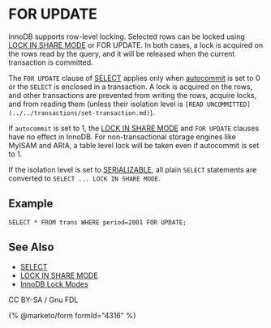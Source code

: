 # FOR UPDATE

InnoDB supports row-level locking. Selected rows can be locked using [LOCK IN SHARE MODE](lock-in-share-mode.md) or FOR UPDATE. In both cases, a lock is acquired on the rows read by the query, and it will be released when the current transaction is committed.

The `FOR UPDATE` clause of [SELECT](select.md) applies only when [autocommit](../../../../ha-and-performance/optimization-and-tuning/system-variables/server-system-variables.md#autocommit) is set to 0 or the `SELECT` is enclosed in a transaction. A lock is acquired on the rows, and other transactions are prevented from writing the rows, acquire locks, and from reading them (unless their isolation level is `[READ UNCOMMITTED](../../transactions/set-transaction.md)`).

If `autocommit` is set to 1, the [LOCK IN SHARE MODE](lock-in-share-mode.md) and `FOR UPDATE` clauses have no effect in InnoDB. For non-transactional storage engines like MyISAM and ARIA, a table level lock will be taken even if autocommit is set to 1.

If the isolation level is set to [SERIALIZABLE](../../transactions/set-transaction.md), all plain `SELECT` statements are converted to `SELECT ... LOCK IN SHARE MODE`.

## Example

```
SELECT * FROM trans WHERE period=2001 FOR UPDATE;
```

## See Also

* [SELECT](select.md)
* [LOCK IN SHARE MODE](lock-in-share-mode.md)
* [InnoDB Lock Modes](../../../../server-usage/storage-engines/innodb/innodb-lock-modes.md)

CC BY-SA / Gnu FDL

{% @marketo/form formId="4316" %}
